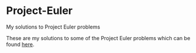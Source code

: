 # Project-Euler
My solutions to Project Euler problems

These are my solutions to some of the Project Euler problems which can be found <a href=https://projecteuler.net/archives>here</a>.
